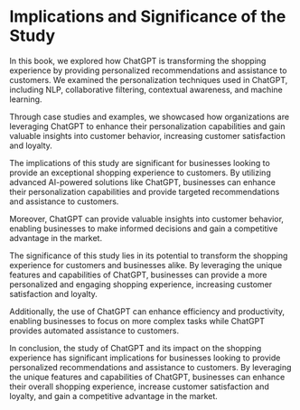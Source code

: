 Implications and Significance of the Study
======================================================

In this book, we explored how ChatGPT is transforming the shopping experience by providing personalized recommendations and assistance to customers. We examined the personalization techniques used in ChatGPT, including NLP, collaborative filtering, contextual awareness, and machine learning.

Through case studies and examples, we showcased how organizations are leveraging ChatGPT to enhance their personalization capabilities and gain valuable insights into customer behavior, increasing customer satisfaction and loyalty.

The implications of this study are significant for businesses looking to provide an exceptional shopping experience to customers. By utilizing advanced AI-powered solutions like ChatGPT, businesses can enhance their personalization capabilities and provide targeted recommendations and assistance to customers.

Moreover, ChatGPT can provide valuable insights into customer behavior, enabling businesses to make informed decisions and gain a competitive advantage in the market.

The significance of this study lies in its potential to transform the shopping experience for customers and businesses alike. By leveraging the unique features and capabilities of ChatGPT, businesses can provide a more personalized and engaging shopping experience, increasing customer satisfaction and loyalty.

Additionally, the use of ChatGPT can enhance efficiency and productivity, enabling businesses to focus on more complex tasks while ChatGPT provides automated assistance to customers.

In conclusion, the study of ChatGPT and its impact on the shopping experience has significant implications for businesses looking to provide personalized recommendations and assistance to customers. By leveraging the unique features and capabilities of ChatGPT, businesses can enhance their overall shopping experience, increase customer satisfaction and loyalty, and gain a competitive advantage in the market.
